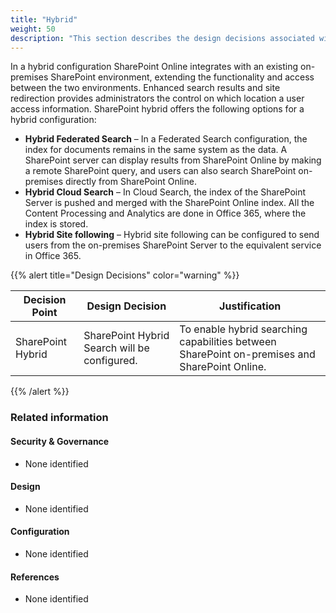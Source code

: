 ```yaml
---
title: "Hybrid"
weight: 50
description: "This section describes the design decisions associated with SharePoint Hybrid for system(s) built using ASD's Blueprint for Secure Cloud."
---
```


In a hybrid configuration SharePoint Online integrates with an existing on-premises SharePoint environment, extending the functionality and access between the two environments. Enhanced search results and site redirection provides administrators the control on which location a user access information. SharePoint hybrid offers the following options for a hybrid configuration:

* **Hybrid Federated Search** – In a Federated Search configuration, the index for documents remains in the same system as the data. A SharePoint server can display results from SharePoint Online by making a remote SharePoint query, and users can also search SharePoint on-premises directly from SharePoint Online.
* **Hybrid Cloud Search** – In Cloud Search, the index of the SharePoint Server is pushed and merged with the SharePoint Online index. All the Content Processing and Analytics are done in Office 365, where the index is stored.
* **Hybrid Site following** – Hybrid site following can be configured to send users from the on-premises SharePoint Server to the equivalent service in Office 365.

{{% alert title="Design Decisions" color="warning" %}}

| Decision Point    | Design Decision                              | Justification                                                                         |
|-------------------|----------------------------------------------|---------------------------------------------------------------------------------------|
| SharePoint Hybrid | SharePoint Hybrid Search will be configured. | To enable hybrid searching capabilities between SharePoint on-premises and SharePoint Online. |

{{% /alert %}}

### Related information

#### Security & Governance

* None identified

#### Design

* None identified

#### Configuration

* None identified

#### References

* None identified